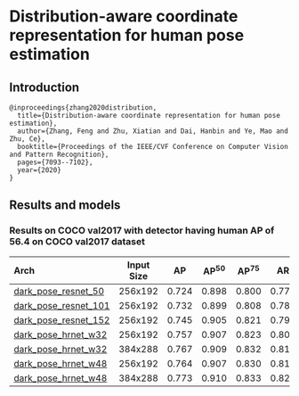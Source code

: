# Distribution-aware coordinate representation for human pose estimation

## Introduction
```
@inproceedings{zhang2020distribution,
  title={Distribution-aware coordinate representation for human pose estimation},
  author={Zhang, Feng and Zhu, Xiatian and Dai, Hanbin and Ye, Mao and Zhu, Ce},
  booktitle={Proceedings of the IEEE/CVF Conference on Computer Vision and Pattern Recognition},
  pages={7093--7102},
  year={2020}
}
```

## Results and models

### Results on COCO val2017 with detector having human AP of 56.4 on COCO val2017 dataset

| Arch  | Input Size | AP | AP<sup>50</sup> | AP<sup>75</sup> | AR | AR<sup>50</sup> | ckpt | log |
| :----------------- | :-----------: | :------: | :------: | :------: | :------: | :------: |:------: |:------: |
| [dark_pose_resnet_50](/configs/top_down/darkpose/coco/res50_coco_256x192_dark.py) | 256x192 | 0.724 | 0.898 | 0.800 | 0.777 | 0.936 | [ckpt](https://openmmlab.oss-accelerate.aliyuncs.com/mmpose/top_down/resnet/res50_coco_256x192_dark-43379d20_20200709.pth) | [log](https://openmmlab.oss-accelerate.aliyuncs.com/mmpose/top_down/resnet/res50_coco_256x192_dark_20200709.log.json) |
| [dark_pose_resnet_101](/configs/top_down/darkpose/coco/res101_coco_256x192_dark.py) | 256x192 | 0.732 | 0.899 | 0.808 | 0.786 | 0.938 | [ckpt](https://openmmlab.oss-accelerate.aliyuncs.com/mmpose/top_down/resnet/res101_coco_256x192_dark-64d433e6_20200812.pth) | [log](https://openmmlab.oss-accelerate.aliyuncs.com/mmpose/top_down/resnet/res101_coco_256x192_dark_20200812.log.json) |
| [dark_pose_resnet_152](/configs/top_down/darkpose/coco/res152_coco_256x192_dark.py) | 256x192 | 0.745 | 0.905 | 0.821 | 0.797 | 0.942 | [ckpt](https://openmmlab.oss-accelerate.aliyuncs.com/mmpose/top_down/resnet/res152_coco_256x192_dark-ab4840d5_20200812.pth) | [log](https://openmmlab.oss-accelerate.aliyuncs.com/mmpose/top_down/resnet/res152_coco_256x192_dark_20200812.log.json) |
| [dark_pose_hrnet_w32](/configs/top_down/darkpose/coco/hrnet_w32_coco_256x192_dark.py) | 256x192 | 0.757 | 0.907 | 0.823 | 0.808 | 0.943 | [ckpt](https://openmmlab.oss-accelerate.aliyuncs.com/mmpose/top_down/hrnet/hrnet_w32_coco_256x192_dark-07f147eb_20200812.pth) | [log](https://openmmlab.oss-accelerate.aliyuncs.com/mmpose/top_down/hrnet/hrnet_w32_coco_256x192_dark_20200812.log.json) |
| [dark_pose_hrnet_w32](/configs/top_down/darkpose/coco/hrnet_w32_coco_384x288_dark.py) | 384x288 | 0.767 | 0.909 | 0.832 | 0.816 | 0.944 | [ckpt](https://openmmlab.oss-accelerate.aliyuncs.com/mmpose/top_down/hrnet/hrnet_w32_coco_384x288_dark-459422a4_20200812.pth) | [log](https://openmmlab.oss-accelerate.aliyuncs.com/mmpose/top_down/hrnet/hrnet_w32_coco_384x288_dark_20200812.log.json) |
| [dark_pose_hrnet_w48](/configs/top_down/darkpose/coco/hrnet_w48_coco_256x192_dark.py) | 256x192 | 0.764 | 0.907 | 0.830 | 0.814 | 0.943 | [ckpt](https://openmmlab.oss-accelerate.aliyuncs.com/mmpose/top_down/hrnet/hrnet_w48_coco_256x192_dark-8cba3197_20200812.pth) | [log](https://openmmlab.oss-accelerate.aliyuncs.com/mmpose/top_down/hrnet/hrnet_w48_coco_256x192_dark_20200812.log.json) |
| [dark_pose_hrnet_w48](/configs/top_down/darkpose/coco/hrnet_w48_coco_384x288_dark.py) | 384x288 | 0.773 | 0.910 | 0.833 | 0.820 | 0.946 | [ckpt](https://openmmlab.oss-accelerate.aliyuncs.com/mmpose/top_down/hrnet/hrnet_w48_coco_384x288_dark-741844ba_20200812.pth) | [log](https://openmmlab.oss-accelerate.aliyuncs.com/mmpose/top_down/hrnet/hrnet_w48_coco_384x288_dark_20200812.log.json) |
